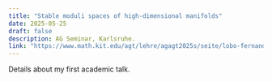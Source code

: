 ```yaml
---
title: "Stable moduli spaces of high-dimensional manifolds"
date: 2025-05-25
draft: false
description: AG Seminar, Karlsruhe.
link: "https://www.math.kit.edu/agt/lehre/agagt2025s/seite/lobo-fernandes/"
---
```


Details about my first academic talk.
